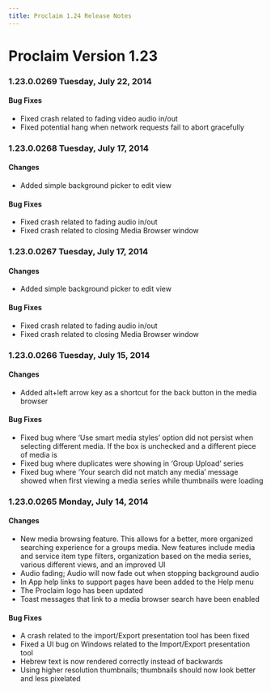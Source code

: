 ```yaml
---
title: Proclaim 1.24 Release Notes
---
```


# Proclaim Version 1.23

### 1.23.0.0269 Tuesday, July 22, 2014
#### Bug Fixes
* Fixed crash related to fading video audio in/out
* Fixed potential hang when network requests fail to abort gracefully

### 1.23.0.0268 Tuesday, July 17, 2014
#### Changes
* Added simple background picker to edit view

#### Bug Fixes
* Fixed crash related to fading audio in/out
* Fixed crash related to closing Media Browser window

### 1.23.0.0267 Tuesday, July 17, 2014
#### Changes
* Added simple background picker to edit view

#### Bug Fixes
* Fixed crash related to fading audio in/out
* Fixed crash related to closing Media Browser window

### 1.23.0.0266 Tuesday, July 15, 2014
#### Changes
* Added alt+left arrow key as a shortcut for the back button in the media browser

#### Bug Fixes
* Fixed bug where ‘Use smart media styles’ option did not persist when selecting different media. If the box is unchecked and a different piece of media is
* Fixed bug where duplicates were showing in ‘Group Upload’ series
* Fixed bug where ‘Your search did not match any media’ message showed when first viewing a media series while thumbnails were loading

### 1.23.0.0265 Monday, July 14, 2014
#### Changes
* New media browsing feature. This allows for a better, more organized searching experience for a groups media. New features include media and service item type filters, organization based on the media series, various different views, and an improved UI
* Audio fading; Audio will now fade out when stopping background audio
* In App help links to support pages have been added to the Help menu
* The Proclaim logo has been updated
* Toast messages that link to a media browser search have been enabled

#### Bug Fixes
* A crash related to the import/Export presentation tool has been fixed
* Fixed a UI bug on Windows related to the Import/Export presentation tool
* Hebrew text is now rendered correctly instead of backwards
* Using higher resolution thumbnails; thumbnails should now look better and less pixelated
